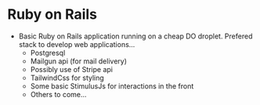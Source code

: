 # Ruby on Rails

- Basic Ruby on Rails application running on a cheap DO droplet. Prefered stack to develop web applications...
	- Postgresql
	- Mailgun api (for mail delivery)
	- Possibly use of Stripe api
	- TailwindCss for styling
	- Some basic StimulusJs for interactions in the front
	- Others to come...
